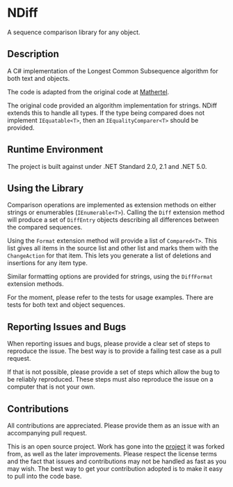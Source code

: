 # NDiff

A sequence comparison library for any object.

## Description

A C\# implementation of the Longest Common Subsequence algorithm for both text and objects.

The code is adapted from the original code at [Mathertel](http://www.mathertel.de/Diff/).

The original code provided an algorithm implementation for strings. NDiff extends this to handle all types. If the type being compared does not implement ```IEquatable<T>```, then an ```IEqualityComparer<T>``` should be provided.

## Runtime Environment

The project is built against under .NET Standard 2.0, 2.1 and .NET 5.0.

## Using the Library

Comparison operations are implemented as extension methods on either strings or enumerables (```IEnumerable<T>```). Calling the ```Diff``` extension method will produce a set of ```DiffEntry``` objects describing all differences between the compared sequences.

Using the ```Format``` extension method will provide a list of ```Compared<T>```. This list gives all items in the source list and other list and marks them with the ```ChangeAction``` for that item. This lets you generate a list of deletions and insertions for any item type.

Similar formatting options are provided for strings, using the ```DiffFormat``` extension methods.

For the moment, please refer to the tests for usage examples. There are tests for both text and object sequences.

## Reporting Issues and Bugs

When reporting issues and bugs, please provide a clear set of steps to reproduce the issue. The best way is to provide a failing test case as a pull request.

If that is not possible, please provide a set of steps which allow the bug to be reliably reproduced. These steps must also reproduce the issue on a computer that is not your own.

## Contributions

All contributions are appreciated. Please provide them as an issue with an accompanying pull request.

This is an open source project. Work has gone into the [project](http://www.mathertel.de/Diff/) it was forked from, as well as the later improvements. Please respect the license terms and the fact that issues and contributions may not be handled as fast as you may wish. The best way to get your contribution adopted is to make it easy to pull into the code base.
